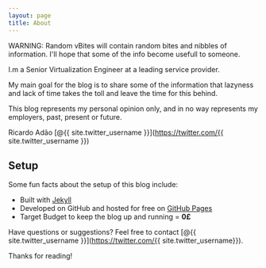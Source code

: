 ```yaml
---
layout: page
title: About
---
```


<p class="message">
  WARNING: Random vBites will contain random bites and nibbles of information.
           I'll hope that some of the info become usefull to someone.
</p>

 I.m a Senior Virtualization Engineer at a leading service provider.

 My main goal for the blog is to share some of the information that lazyness and lack of time takes the toll and leave the time for this behind.
 
 This blog represents my personal opinion only, and in no way represents my employers, past, present or future.

Ricardo Ad&atilde;o [@{{ site.twitter_username }}](https://twitter.com/{{ site.twitter_username }})

## Setup

Some fun facts about the setup of this blog include:

* Built with [Jekyll](http://jekyllrb.com)
* Developed on GitHub and hosted for free on [GitHub Pages](https://pages.github.com)
* Target Budget to keep the blog up and running = <b>0&pound;</b>

Have questions or suggestions? Feel free to contact [@{{ site.twitter_username }}](https://twitter.com/{{ site.twitter_username}}).

Thanks for reading!

